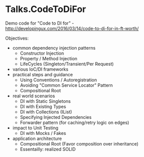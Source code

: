 # Talks.CodeToDiFor
Demo code for "Code to DI for" - http://developingux.com/2016/03/14/code-to-di-for-in-ft-worth/

Objectives: 
- common dependency injection patterns
    - Constructor Injection
    - Property / Method Injection
    - LifeCycles (Singleton/Transient/Per Request)
- various IoC/DI frameworks
- practical steps and guidance
    - Using Conventions / Autoregistration
    - Avoiding "Common Service Locator" Pattern
    - Compositional Root
- real world scenarios
    - DI with Static Singletons
    - DI with Existing Types
    - DI with Collections (IList<T>)
    - Specifying Injected Dependencies
    - Forwarder pattern (for caching/retry logic on edges)
- impact to Unit Testing
    - DI with Mocks / Fakes
- application architecture
    - Compositional Root (Favor composition over inheritance)
    - Essentailly: realized SOLID